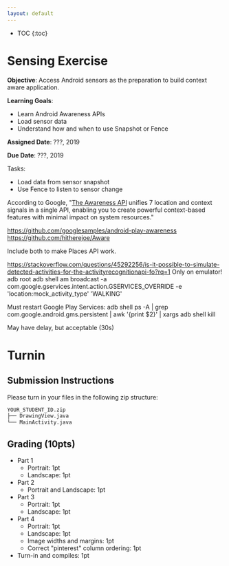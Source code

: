 ```yaml
---
layout: default
---
```


* TOC
{:toc}

# Sensing Exercise

**Objective**: Access Android sensors as the preparation to build context aware application.

**Learning Goals**:
- Learn Android Awareness APIs
- Load sensor data
- Understand how and when to use Snapshot or Fence

**Assigned Date**: ???, 2019

**Due Date**: ???, 2019

Tasks:
- Load data from sensor snapshot
- Use Fence to listen to sensor change

According to Google, "[The Awareness API](https://developers.google.com/awareness/) unifies 7 location and context signals in a single API, enabling you to create powerful context-based features with minimal impact on system resources."


https://github.com/googlesamples/android-play-awareness
https://github.com/hitherejoe/Aware

Include both to make Places API work.
<meta-data
  android:name="com.google.android.awareness.API_KEY"
  android:value="AIzaSyBnMlGBLJ6fcK9Jx6eDmGISfl8Vsp87edo" />

<meta-data
  android:name="com.google.android.geo.API_KEY"
  android:value="AIzaSyBnMlGBLJ6fcK9Jx6eDmGISfl8Vsp87edo" />

https://stackoverflow.com/questions/45292256/is-it-possible-to-simulate-detected-activities-for-the-activityrecognitionapi-fo?rq=1
Only on emulator!
adb root
adb shell am broadcast -a com.google.gservices.intent.action.GSERVICES_OVERRIDE -e 'location:mock_activity_type' 'WALKING'

Must restart Google Play Services:
adb shell ps -A | grep com.google.android.gms.persistent | awk '{print $2}' | xargs adb shell kill

May have delay, but acceptable (30s)


# Turnin
## Submission Instructions

Please turn in your files in the following zip structure:

```bash
YOUR_STUDENT_ID.zip
├── DrawingView.java
└── MainActivity.java
```

## Grading (10pts)

- Part 1
  - Portrait: 1pt
  - Landscape: 1pt
- Part 2
  - Portrait and Landscape: 1pt
- Part 3
  - Portrait: 1pt
  - Landscape: 1pt
- Part 4
  - Portrait: 1pt
  - Landscape: 1pt
  - Image widths and margins: 1pt
  - Correct "pinterest" column ordering: 1pt
- Turn-in and compiles: 1pt
